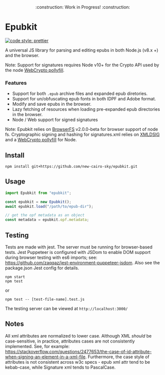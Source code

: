 <p align="center">
    :construction: Work in Progress! :construction:
</p>

# Epubkit

[![code style: prettier](https://img.shields.io/badge/code_style-prettier-ff69b4.svg?style=flat-square)](https://github.com/prettier/prettier)

A universal JS library for parsing and editing epubs in both Node.js (v8.x +) and the browser.

Note: Support for signatures requires Node v10+ for the Crypto API used by the node [WebCrypto pollyfill](https://github.com/PeculiarVentures/webcrypto#readme).

### Features

- Support for both `.epub` archive files and expanded epub diretories.
- Support for un/obfuscating epub fonts in both IDPF and Adobe format.
- Modify and save epubs in the browser.
- Lazy fetching of resources when loading pre-expanded epub directories in the browser.
- Node / Web support for signed signatures

Note: Epubkit relies on [BrowserFS](https://github.com/jvilk/BrowserFS) v2.0.0-beta for browser support of node fs. Cryptographic signing and hashing for signatures.xml relies on [XMLDSIG](https://github.com/PeculiarVentures/xmldsigjs) and a [WebCrypto pollyfill](https://github.com/PeculiarVentures/webcrypto#readme) for Node.

## Install

```
npm install git+https://github.com/new-cairo-sky/epubkit.git
```

## Usage

```js
import Epubkit from "epubkit";

const epubkit = new Epubkit();
await epubkit.load("/path/to/epub-dir");

// get the opf metadata as an object
const metadata = epubkit.opf.metadata;
```

## Testing

Tests are made with jest. The server must be running for browser-based tests.
Jest Puppeteer is configured with JSDom to enable DOM support during browser testing with es6 imports; see: https://github.com/zaqqaz/jest-environment-puppeteer-jsdom. Also see the package.json Jest config for details.

```
npm start
npm test
```

or

```
npm test -- [test-file-name].test.js
```

The testing server can be viewed at `http://localhost:3000/`

## Notes

All xml attributes are normalized to lower case. Although XML _should_ be case-sensitive, in practice, attributes cases are not consistently implemented. See, for example: https://stackoverflow.com/questions/2477653/the-case-of-id-attribute-when-signing-an-element-in-a-xml-file. Furthermore, the case style of attributes is not consistent across w3c specs - epub xml attr tend to be kebab-case, while Signature xml tends to PascalCase.
